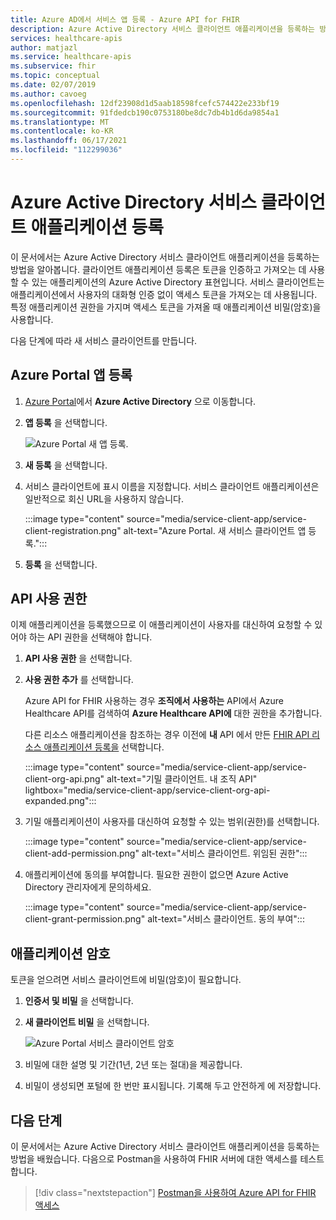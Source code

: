 ```yaml
---
title: Azure AD에서 서비스 앱 등록 - Azure API for FHIR
description: Azure Active Directory 서비스 클라이언트 애플리케이션을 등록하는 방법을 알아봅니다.
services: healthcare-apis
author: matjazl
ms.service: healthcare-apis
ms.subservice: fhir
ms.topic: conceptual
ms.date: 02/07/2019
ms.author: cavoeg
ms.openlocfilehash: 12df23908d1d5aab18598fcefc574422e233bf19
ms.sourcegitcommit: 91fdedcb190c0753180be8dc7db4b1d6da9854a1
ms.translationtype: MT
ms.contentlocale: ko-KR
ms.lasthandoff: 06/17/2021
ms.locfileid: "112299036"
---
```

# <a name="register-a-service-client-application-in-azure-active-directory"></a>Azure Active Directory 서비스 클라이언트 애플리케이션 등록

이 문서에서는 Azure Active Directory 서비스 클라이언트 애플리케이션을 등록하는 방법을 알아봅니다. 클라이언트 애플리케이션 등록은 토큰을 인증하고 가져오는 데 사용할 수 있는 애플리케이션의 Azure Active Directory 표현입니다. 서비스 클라이언트는 애플리케이션에서 사용자의 대화형 인증 없이 액세스 토큰을 가져오는 데 사용됩니다. 특정 애플리케이션 권한을 가지며 액세스 토큰을 가져올 때 애플리케이션 비밀(암호)을 사용합니다.

다음 단계에 따라 새 서비스 클라이언트를 만듭니다.

## <a name="app-registrations-in-azure-portal"></a>Azure Portal 앱 등록

1. [Azure Portal](https://portal.azure.com)에서 **Azure Active Directory** 으로 이동합니다.

2. **앱 등록** 을 선택합니다.

    ![Azure Portal 새 앱 등록.](media/how-to-aad/portal-aad-new-app-registration.png)

3. **새 등록** 을 선택합니다.

4. 서비스 클라이언트에 표시 이름을 지정합니다. 서비스 클라이언트 애플리케이션은 일반적으로 회신 URL을 사용하지 않습니다.

    :::image type="content" source="media/service-client-app/service-client-registration.png" alt-text="Azure Portal. 새 서비스 클라이언트 앱 등록.":::

5. **등록** 을 선택합니다.

## <a name="api-permissions"></a>API 사용 권한

이제 애플리케이션을 등록했으므로 이 애플리케이션이 사용자를 대신하여 요청할 수 있어야 하는 API 권한을 선택해야 합니다.

1. **API 사용 권한** 을 선택합니다.
1. **사용 권한 추가** 를 선택합니다.

    Azure API for FHIR 사용하는 경우 **조직에서 사용하는** API에서 Azure Healthcare API를 검색하여 **Azure Healthcare API에** 대한 권한을 추가합니다. 

    다른 리소스 애플리케이션을 참조하는 경우 이전에 **내** API 에서 만든 [FHIR API 리소스 애플리케이션 등록을](register-resource-azure-ad-client-app.md) 선택합니다.

    :::image type="content" source="media/service-client-app/service-client-org-api.png" alt-text="기밀 클라이언트. 내 조직 API" lightbox="media/service-client-app/service-client-org-api-expanded.png":::

1. 기밀 애플리케이션이 사용자를 대신하여 요청할 수 있는 범위(권한)를 선택합니다.

    :::image type="content" source="media/service-client-app/service-client-add-permission.png" alt-text="서비스 클라이언트. 위임된 권한":::

1. 애플리케이션에 동의를 부여합니다. 필요한 권한이 없으면 Azure Active Directory 관리자에게 문의하세요.

    :::image type="content" source="media/service-client-app/service-client-grant-permission.png" alt-text="서비스 클라이언트. 동의 부여":::

## <a name="application-secret"></a>애플리케이션 암호

토큰을 얻으려면 서비스 클라이언트에 비밀(암호)이 필요합니다.

1. **인증서 및 비밀** 을 선택합니다.
2. **새 클라이언트 비밀** 을 선택합니다.

    ![Azure Portal 서비스 클라이언트 암호](media/how-to-aad/portal-aad-register-new-app-registration-SERVICE-CLIENT-SECRET.png)

3. 비밀에 대한 설명 및 기간(1년, 2년 또는 절대)을 제공합니다.

4. 비밀이 생성되면 포털에 한 번만 표시됩니다. 기록해 두고 안전하게 에 저장합니다.

## <a name="next-steps"></a>다음 단계

이 문서에서는 Azure Active Directory 서비스 클라이언트 애플리케이션을 등록하는 방법을 배웠습니다. 다음으로 Postman을 사용하여 FHIR 서버에 대한 액세스를 테스트합니다.
 
>[!div class="nextstepaction"]
>[Postman을 사용하여 Azure API for FHIR 액세스](access-fhir-postman-tutorial.md)

